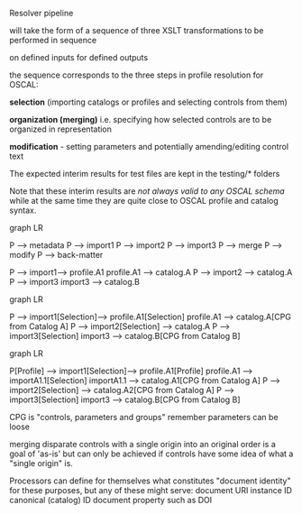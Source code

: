 Resolver pipeline

will take the form of a sequence of three XSLT transformations to be performed in sequence

on defined inputs for defined outputs

the sequence corresponds to the three steps in profile resolution for OSCAL:

**selection** (importing catalogs or profiles and selecting controls from them)

**organization (merging)** i.e. specifying how selected controls are to be organized in representation

**modification** - setting parameters and potentially amending/editing control text

The expected interim results for test files are kept in the testing/\* folders

Note that these interim results are *not always valid to any OSCAL schema* while at the same time they are quite close to OSCAL profile and catalog syntax.


graph LR

P --> metadata
P --> import1
P --> import2
P --> import3
P --> merge
P --> modify
P --> back-matter

P --> import1--> profile.A1
profile.A1 --> catalog.A
P --> import2 --> catalog.A
P --> import3 
import3 --> catalog.B

graph LR

P --> import1[Selection]--> profile.A1[Selection]
profile.A1 --> catalog.A[CPG from Catalog A]
P --> import2[Selection] --> catalog.A
P --> import3[Selection] 
import3 --> catalog.B[CPG from Catalog B]

graph LR

P[Profile] --> import1[Selection]--> profile.A1[Profile]
profile.A1 --> importA1.1[Selection]
importA1.1 --> catalog.A1[CPG from Catalog A]
P --> import2[Selection] --> catalog.A2[CPG from Catalog A]
P --> import3[Selection] 
import3 --> catalog.B[CPG from Catalog B]

CPG is "controls, parameters and groups" remember parameters can be loose

merging disparate controls with a single origin into an original order is a goal of 'as-is' but can only be achieved if controls have some idea of what a "single origin" is.

Processors can define for themselves what constitutes "document identity" for these purposes, but any of these might serve:
document URI
instance ID
canonical (catalog) ID
document property such as DOI




